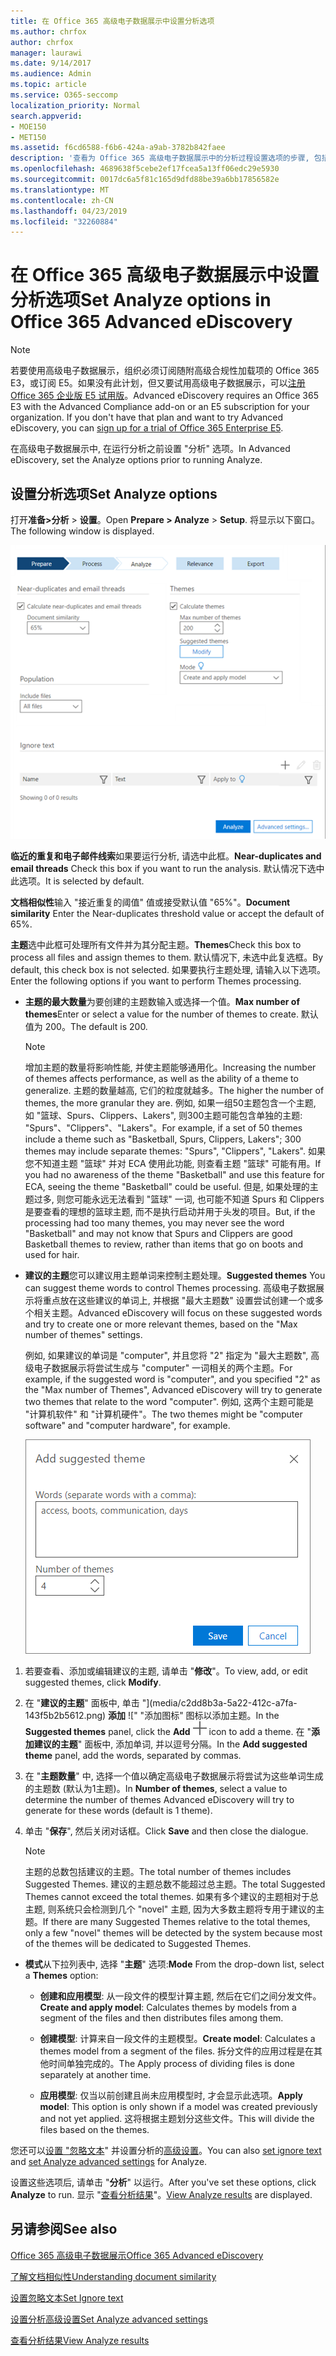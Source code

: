 ```yaml
---
title: 在 Office 365 高级电子数据展示中设置分析选项
ms.author: chrfox
author: chrfox
manager: laurawi
ms.date: 9/14/2017
ms.audience: Admin
ms.topic: article
ms.service: O365-seccomp
localization_priority: Normal
search.appverid:
- MOE150
- MET150
ms.assetid: f6cd6588-f6b6-424a-a9ab-3782b842faee
description: '查看为 Office 365 高级电子数据展示中的分析过程设置选项的步骤, 包括临近重复项、电子邮件线索和主题。  '
ms.openlocfilehash: 4689638f5cebe2ef17fcea5a13ff06edc29e5930
ms.sourcegitcommit: 0017dc6a5f81c165d9dfd88be39a6bb17856582e
ms.translationtype: MT
ms.contentlocale: zh-CN
ms.lasthandoff: 04/23/2019
ms.locfileid: "32260884"
---
```

# <a name="set-analyze-options-in-office-365-advanced-ediscovery"></a><span data-ttu-id="89364-103">在 Office 365 高级电子数据展示中设置分析选项</span><span class="sxs-lookup"><span data-stu-id="89364-103">Set Analyze options in Office 365 Advanced eDiscovery</span></span>

> [!NOTE]
> <span data-ttu-id="89364-p101">若要使用高级电子数据展示，组织必须订阅随附高级合规性加载项的 Office 365 E3，或订阅 E5。如果没有此计划，但又要试用高级电子数据展示，可以[注册 Office 365 企业版 E5 试用版](https://go.microsoft.com/fwlink/p/?LinkID=698279)。</span><span class="sxs-lookup"><span data-stu-id="89364-p101">Advanced eDiscovery requires an Office 365 E3 with the Advanced Compliance add-on or an E5 subscription for your organization. If you don't have that plan and want to try Advanced eDiscovery, you can [sign up for a trial of Office 365 Enterprise E5](https://go.microsoft.com/fwlink/p/?LinkID=698279).</span></span> 
  
<span data-ttu-id="89364-106">在高级电子数据展示中, 在运行分析之前设置 "分析" 选项。</span><span class="sxs-lookup"><span data-stu-id="89364-106">In Advanced eDiscovery, set the Analyze options prior to running Analyze.</span></span>
  
## <a name="set-analyze-options"></a><span data-ttu-id="89364-107">设置分析选项</span><span class="sxs-lookup"><span data-stu-id="89364-107">Set Analyze options</span></span>

<span data-ttu-id="89364-108">打开**准备\>分析** \> **设置**。</span><span class="sxs-lookup"><span data-stu-id="89364-108">Open **Prepare \> Analyze** \> **Setup**.</span></span> <span data-ttu-id="89364-109">将显示以下窗口。</span><span class="sxs-lookup"><span data-stu-id="89364-109">The following window is displayed.</span></span>
  
![设置分析选项](media/c3ec7a92-8484-4812-b98c-aa3eb740e5b7.png)
  
 <span data-ttu-id="89364-111">**临近的重复和电子邮件线索**如果要运行分析, 请选中此框。</span><span class="sxs-lookup"><span data-stu-id="89364-111">**Near-duplicates and email threads** Check this box if you want to run the analysis.</span></span> <span data-ttu-id="89364-112">默认情况下选中此选项。</span><span class="sxs-lookup"><span data-stu-id="89364-112">It is selected by default.</span></span> 
  
 <span data-ttu-id="89364-113">**文档相似性**输入 "接近重复的阈值" 值或接受默认值 "65%"。</span><span class="sxs-lookup"><span data-stu-id="89364-113">**Document similarity** Enter the Near-duplicates threshold value or accept the default of 65%.</span></span> 
  
 <span data-ttu-id="89364-114">**主题**选中此框可处理所有文件并为其分配主题。</span><span class="sxs-lookup"><span data-stu-id="89364-114">**Themes**Check this box to process all files and assign themes to them.</span></span> <span data-ttu-id="89364-115">默认情况下, 未选中此复选框。</span><span class="sxs-lookup"><span data-stu-id="89364-115">By default, this check box is not selected.</span></span> <span data-ttu-id="89364-116">如果要执行主题处理, 请输入以下选项。</span><span class="sxs-lookup"><span data-stu-id="89364-116">Enter the following options if you want to perform Themes processing.</span></span>
  
- <span data-ttu-id="89364-117">**主题的最大数量**为要创建的主题数输入或选择一个值。</span><span class="sxs-lookup"><span data-stu-id="89364-117">**Max number of themes**Enter or select a value for the number of themes to create.</span></span> <span data-ttu-id="89364-118">默认值为 200。</span><span class="sxs-lookup"><span data-stu-id="89364-118">The default is 200.</span></span> 
    
    > [!NOTE]
    > <span data-ttu-id="89364-119">增加主题的数量将影响性能, 并使主题能够通用化。</span><span class="sxs-lookup"><span data-stu-id="89364-119">Increasing the number of themes affects performance, as well as the ability of a theme to generalize.</span></span> <span data-ttu-id="89364-120">主题的数量越高, 它们的粒度就越多。</span><span class="sxs-lookup"><span data-stu-id="89364-120">The higher the number of themes, the more granular they are.</span></span> <span data-ttu-id="89364-121">例如, 如果一组50主题包含一个主题, 如 "篮球、Spurs、Clippers、Lakers", 则300主题可能包含单独的主题: "Spurs"、"Clippers"、"Lakers"。</span><span class="sxs-lookup"><span data-stu-id="89364-121">For example, if a set of 50 themes include a theme such as "Basketball, Spurs, Clippers, Lakers"; 300 themes may include separate themes: "Spurs", "Clippers", "Lakers".</span></span> <span data-ttu-id="89364-122">如果您不知道主题 "篮球" 并对 ECA 使用此功能, 则查看主题 "篮球" 可能有用。</span><span class="sxs-lookup"><span data-stu-id="89364-122">If you had no awareness of the theme "Basketball" and use this feature for ECA, seeing the theme "Basketball" could be useful.</span></span> <span data-ttu-id="89364-123">但是, 如果处理的主题过多, 则您可能永远无法看到 "篮球" 一词, 也可能不知道 Spurs 和 Clippers 是要查看的理想的篮球主题, 而不是执行启动并用于头发的项目。</span><span class="sxs-lookup"><span data-stu-id="89364-123">But, if the processing had too many themes, you may never see the word "Basketball" and may not know that Spurs and Clippers are good Basketball themes to review, rather than items that go on boots and used for hair.</span></span> 
  
- <span data-ttu-id="89364-124">**建议的主题**您可以建议用主题单词来控制主题处理。</span><span class="sxs-lookup"><span data-stu-id="89364-124">**Suggested themes** You can suggest theme words to control Themes processing.</span></span> <span data-ttu-id="89364-125">高级电子数据展示将重点放在这些建议的单词上, 并根据 "最大主题数" 设置尝试创建一个或多个相关主题。</span><span class="sxs-lookup"><span data-stu-id="89364-125">Advanced eDiscovery will focus on these suggested words and try to create one or more relevant themes, based on the "Max number of themes" settings.</span></span> 
    
    <span data-ttu-id="89364-126">例如, 如果建议的单词是 "computer", 并且您将 "2" 指定为 "最大主题数", 高级电子数据展示将尝试生成与 "computer" 一词相关的两个主题。</span><span class="sxs-lookup"><span data-stu-id="89364-126">For example, if the suggested word is "computer", and you specified "2" as the "Max number of Themes", Advanced eDiscovery will try to generate two themes that relate to the word "computer".</span></span> <span data-ttu-id="89364-127">例如, 这两个主题可能是 "计算机软件" 和 "计算机硬件"。</span><span class="sxs-lookup"><span data-stu-id="89364-127">The two themes might be "computer software" and "computer hardware", for example.</span></span> 
    
    ![添加建议的主题](media/06e9ffd3-a76c-423b-b450-9e465eb9a02f.png)
  
1. <span data-ttu-id="89364-129">若要查看、添加或编辑建议的主题, 请单击 "**修改**"。</span><span class="sxs-lookup"><span data-stu-id="89364-129">To view, add, or edit suggested themes, click **Modify**.</span></span>
    
2. <span data-ttu-id="89364-130">在 "**建议的主题**" 面板中, 单击 "](media/c2dd8b3a-5a22-412c-a7fa-143f5b2b5612.png) **添加** ![" "添加图标" 图标以添加主题。</span><span class="sxs-lookup"><span data-stu-id="89364-130">In the **Suggested themes** panel, click the **Add** ![add icon](media/c2dd8b3a-5a22-412c-a7fa-143f5b2b5612.png) icon to add a theme.</span></span> <span data-ttu-id="89364-131">在 "**添加建议的主题**" 面板中, 添加单词, 并以逗号分隔。</span><span class="sxs-lookup"><span data-stu-id="89364-131">In the **Add suggested theme** panel, add the words, separated by commas.</span></span> 
    
3. <span data-ttu-id="89364-132">在 "**主题数量**" 中, 选择一个值以确定高级电子数据展示将尝试为这些单词生成的主题数 (默认为1主题)。</span><span class="sxs-lookup"><span data-stu-id="89364-132">In **Number of themes**, select a value to determine the number of themes Advanced eDiscovery will try to generate for these words (default is 1 theme).</span></span>
    
4. <span data-ttu-id="89364-133">单击 "**保存**", 然后关闭对话框。</span><span class="sxs-lookup"><span data-stu-id="89364-133">Click **Save** and then close the dialogue.</span></span> 
    
    > [!NOTE]
    > <span data-ttu-id="89364-134">主题的总数包括建议的主题。</span><span class="sxs-lookup"><span data-stu-id="89364-134">The total number of themes includes Suggested Themes.</span></span> <span data-ttu-id="89364-135">建议的主题总数不能超过总主题。</span><span class="sxs-lookup"><span data-stu-id="89364-135">The total Suggested Themes cannot exceed the total themes.</span></span> <span data-ttu-id="89364-136">如果有多个建议的主题相对于总主题, 则系统只会检测到几个 "novel" 主题, 因为大多数主题将专用于建议的主题。</span><span class="sxs-lookup"><span data-stu-id="89364-136">If there are many Suggested Themes relative to the total themes, only a few "novel" themes will be detected by the system because most of the themes will be dedicated to Suggested Themes.</span></span> 
  
- <span data-ttu-id="89364-137">**模式**从下拉列表中, 选择 "**主题**" 选项:</span><span class="sxs-lookup"><span data-stu-id="89364-137">**Mode** From the drop-down list, select a **Themes** option:</span></span> 
    
  - <span data-ttu-id="89364-138">**创建和应用模型**: 从一段文件的模型计算主题, 然后在它们之间分发文件。</span><span class="sxs-lookup"><span data-stu-id="89364-138">**Create and apply model**: Calculates themes by models from a segment of the files and then distributes files among them.</span></span>
    
  - <span data-ttu-id="89364-139">**创建模型**: 计算来自一段文件的主题模型。</span><span class="sxs-lookup"><span data-stu-id="89364-139">**Create model**: Calculates a themes model from a segment of the files.</span></span> <span data-ttu-id="89364-140">拆分文件的应用过程是在其他时间单独完成的。</span><span class="sxs-lookup"><span data-stu-id="89364-140">The Apply process of dividing files is done separately at another time.</span></span>
    
  - <span data-ttu-id="89364-141">**应用模型**: 仅当以前创建且尚未应用模型时, 才会显示此选项。</span><span class="sxs-lookup"><span data-stu-id="89364-141">**Apply model**: This option is only shown if a model was created previously and not yet applied.</span></span> <span data-ttu-id="89364-142">这将根据主题划分这些文件。</span><span class="sxs-lookup"><span data-stu-id="89364-142">This will divide the files based on the themes.</span></span>
    
<span data-ttu-id="89364-143">您还可以[设置 "忽略文本](set-ignore-text-in-advanced-ediscovery.md)" 并设置分析的[高级设置](set-analyze-advanced-settings-in-advanced-ediscovery.md)。</span><span class="sxs-lookup"><span data-stu-id="89364-143">You can also [set ignore text](set-ignore-text-in-advanced-ediscovery.md) and [set Analyze advanced settings](set-analyze-advanced-settings-in-advanced-ediscovery.md) for Analyze.</span></span> 
  
<span data-ttu-id="89364-144">设置这些选项后, 请单击 "**分析**" 以运行。</span><span class="sxs-lookup"><span data-stu-id="89364-144">After you've set these options, click **Analyze** to run.</span></span> <span data-ttu-id="89364-145">显示 "[查看分析结果](view-analyze-results-in-advanced-ediscovery.md)"。</span><span class="sxs-lookup"><span data-stu-id="89364-145">[View Analyze results](view-analyze-results-in-advanced-ediscovery.md) are displayed.</span></span> 
  
## <a name="see-also"></a><span data-ttu-id="89364-146">另请参阅</span><span class="sxs-lookup"><span data-stu-id="89364-146">See also</span></span>

[<span data-ttu-id="89364-147">Office 365 高级电子数据展示</span><span class="sxs-lookup"><span data-stu-id="89364-147">Office 365 Advanced eDiscovery</span></span>](office-365-advanced-ediscovery.md)
  
[<span data-ttu-id="89364-148">了解文档相似性</span><span class="sxs-lookup"><span data-stu-id="89364-148">Understanding document similarity</span></span>](understand-document-similarity-in-advanced-ediscovery.md)
  
[<span data-ttu-id="89364-149">设置忽略文本</span><span class="sxs-lookup"><span data-stu-id="89364-149">Set Ignore text </span></span>](set-ignore-text-in-advanced-ediscovery.md)
  
[<span data-ttu-id="89364-150">设置分析高级设置</span><span class="sxs-lookup"><span data-stu-id="89364-150">Set Analyze advanced settings</span></span>](set-analyze-advanced-settings-in-advanced-ediscovery.md)
  
[<span data-ttu-id="89364-151">查看分析结果</span><span class="sxs-lookup"><span data-stu-id="89364-151">View Analyze results</span></span>](view-analyze-results-in-advanced-ediscovery.md)

